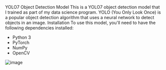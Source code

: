 YOLO7 Object Detection Model
This is a YOLO7 object detection model that I trained as part of my data science program. YOLO (You Only Look Once) is a popular object detection algorithm that uses a neural network to detect objects in an image.
Installation
To use this model, you'll need to have the following dependencies installed:
* Python 3
* PyTorch
* NumPy
* OpenCV

![image](https://user-images.githubusercontent.com/113937079/228612613-734f1b3f-ed34-4d65-9cb5-bb777a40e79b.png)


